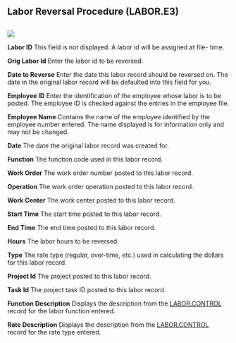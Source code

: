 ##  Labor Reversal Procedure (LABOR.E3)

<PageHeader />

##

![](./LABOR-E3-1.jpg)

**Labor ID** This field is not displayed. A labor id will be assigned at file-
time.  
  
**Orig Labor Id** Enter the labor id to be reversed.  
  
**Date to Reverse** Enter the date this labor record should be reversed on.
The date in the original labor record will be defaulted into this field for
you.  
  
**Employee ID** Enter the identification of the employee whose labor is to be
posted. The employee ID is checked against the entries in the employee file.  
  
**Employee Name** Contains the name of the employee identified by the employee
number entered. The name displayed is for information only and may not be
changed.  
  
**Date** The date the original labor record was created for.  
  
**Function** The function code used in this labor record.  
  
**Work Order** The work order number posted to this labor record.  
  
**Operation** The work order operation posted to this labor record.  
  
**Work Center** The work center posted to this labor record.  
  
**Start Time** The start time posted to this labor record.  
  
**End Time** The end time posted to this labor record.  
  
**Hours** The labor hours to be reversed.  
  
**Type** The rate type (regular, over-time, etc.) used in calculating the
dollars for this labor record.  
  
**Project Id** The project posted to this labor record.  
  
**Task Id** The project task ID posted to this labor record.  
  
**Function Description** Displays the description from the [ LABOR.CONTROL ](../../LABOR-CONTROL/README.md) record for the labor function entered.   
  
**Rate Description** Displays the description from the [ LABOR.CONTROL ](../../LABOR-CONTROL/README.md) record for the rate type entered.   
  
  
<badge text= "Version 8.10.57" vertical="middle" />

<PageFooter />